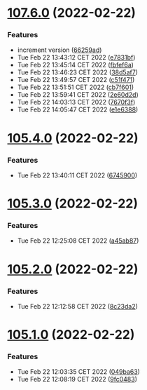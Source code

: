 # [107.6.0](https://github.com/alltidsemester/restrict-branch/compare/v105.4.0...v107.6.0) (2022-02-22)


### Features

* increment version ([66259ad](https://github.com/alltidsemester/restrict-branch/commit/66259ad4c5425ed2cb09761765f52518b59ec3e7))
* Tue Feb 22 13:43:12 CET 2022 ([e7831bf](https://github.com/alltidsemester/restrict-branch/commit/e7831bf4129e56075d5777dda3542f881d553226))
* Tue Feb 22 13:45:14 CET 2022 ([fbfef6a](https://github.com/alltidsemester/restrict-branch/commit/fbfef6a9e4ad7ce32fe5215ba44c1c0970edb7e5))
* Tue Feb 22 13:46:23 CET 2022 ([38d5af7](https://github.com/alltidsemester/restrict-branch/commit/38d5af7c9329d13c6364362cdeb1030a0cf05131))
* Tue Feb 22 13:49:57 CET 2022 ([c51f471](https://github.com/alltidsemester/restrict-branch/commit/c51f471547e234f17de349cc9364b82cc9127aa2))
* Tue Feb 22 13:51:51 CET 2022 ([cb7f601](https://github.com/alltidsemester/restrict-branch/commit/cb7f60109f7c3067598dbd581f0fce3460742541))
* Tue Feb 22 13:59:41 CET 2022 ([2e60d2d](https://github.com/alltidsemester/restrict-branch/commit/2e60d2d2563aa59a2046f67d09dc1b4bb1ce015d))
* Tue Feb 22 14:03:13 CET 2022 ([7670f3f](https://github.com/alltidsemester/restrict-branch/commit/7670f3f8d05b4cfc3cd8f02bfaa1958c175c3da5))
* Tue Feb 22 14:05:47 CET 2022 ([e1e6388](https://github.com/alltidsemester/restrict-branch/commit/e1e63889fbeb15da6ee4886bc44163c0f79dce13))



# [105.4.0](https://github.com/alltidsemester/restrict-branch/compare/v105.3.0...v105.4.0) (2022-02-22)


### Features

* Tue Feb 22 13:40:11 CET 2022 ([6745900](https://github.com/alltidsemester/restrict-branch/commit/6745900c89541e78fffac222be39085a7fd6eb7e))



# [105.3.0](https://github.com/alltidsemester/restrict-branch/compare/v105.2.0...v105.3.0) (2022-02-22)


### Features

* Tue Feb 22 12:25:08 CET 2022 ([a45ab87](https://github.com/alltidsemester/restrict-branch/commit/a45ab877a50623086c8254a041d3586f37670cab))



# [105.2.0](https://github.com/alltidsemester/restrict-branch/compare/v105.1.0...v105.2.0) (2022-02-22)


### Features

* Tue Feb 22 12:12:58 CET 2022 ([8c23da2](https://github.com/alltidsemester/restrict-branch/commit/8c23da29bf5e4c193bd3cc22a711d5f9256f9641))



# [105.1.0](https://github.com/alltidsemester/restrict-branch/compare/v105.0.3...v105.1.0) (2022-02-22)


### Features

* Tue Feb 22 12:03:35 CET 2022 ([049ba63](https://github.com/alltidsemester/restrict-branch/commit/049ba63748d1cea367e2f38b935d5a3cd2aaa510))
* Tue Feb 22 12:08:19 CET 2022 ([9fc0483](https://github.com/alltidsemester/restrict-branch/commit/9fc0483202ea3f2936fe5f7b678ec19949739e27))



